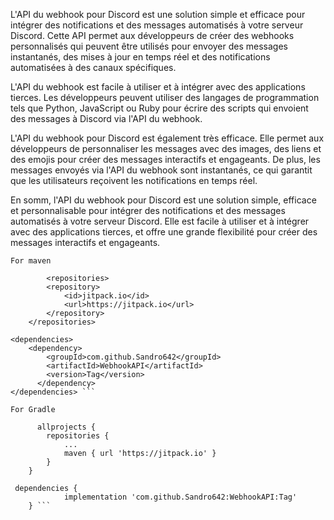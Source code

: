 L'API du webhook pour Discord est une solution simple et efficace pour intégrer des notifications et des messages automatisés à votre serveur Discord. Cette API permet aux développeurs de créer des webhooks personnalisés qui peuvent être utilisés pour envoyer des messages instantanés, des mises à jour en temps réel et des notifications automatisées à des canaux spécifiques.

L'API du webhook est facile à utiliser et à intégrer avec des applications tierces. Les développeurs peuvent utiliser des langages de programmation tels que Python, JavaScript ou Ruby pour écrire des scripts qui envoient des messages à Discord via l'API du webhook.

L'API du webhook pour Discord est également très efficace. Elle permet aux développeurs de personnaliser les messages avec des images, des liens et des emojis pour créer des messages interactifs et engageants. De plus, les messages envoyés via l'API du webhook sont instantanés, ce qui garantit que les utilisateurs reçoivent les notifications en temps réel.

En somm, l'API du webhook pour Discord est une solution simple, efficace et personnalisable pour intégrer des notifications et des messages automatisés à votre serveur Discord. Elle est facile à utiliser et à intégrer avec des applications tierces, et offre une grande flexibilité pour créer des messages interactifs et engageants.
```
For maven

        <repositories>
		<repository>
		    <id>jitpack.io</id>
		    <url>https://jitpack.io</url>
		</repository>
	</repositories>

<dependencies>
    <dependency>
	    <groupId>com.github.Sandro642</groupId>
	    <artifactId>WebhookAPI</artifactId>
	    <version>Tag</version>
	  </dependency>
</dependencies> ```

For Gradle

      allprojects {
		repositories {
			...
			maven { url 'https://jitpack.io' }
		}
	}

 dependencies {
	        implementation 'com.github.Sandro642:WebhookAPI:Tag'
	} ```
